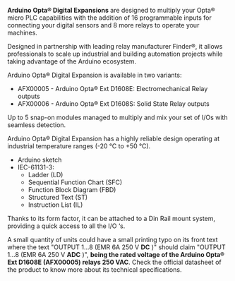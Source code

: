 <FeatureDescription>

**Arduino Opta® Digital Expansions** are designed to multiply your Opta® micro PLC capabilities with the addition of 16 programmable inputs for connecting your digital sensors and 8 more relays to operate your machines.

Designed in partnership with leading relay manufacturer Finder®, it allows professionals to scale up industrial and building automation projects while taking advantage of the Arduino ecosystem.

Arduino Opta® Digital Expansion is available in two variants:
* AFX00005 - Arduino Opta® Ext D1608E: Electromechanical Relay outputs
* AFX00006 - Arduino Opta® Ext D1608S: Solid State Relay outputs

</FeatureDescription>

<FeatureList>

<Feature title="Expandability" image="communication">

  Up to 5 snap-on modules managed to multiply and mix your set of I/Os with seamless detection. 

</Feature>

<Feature title="Industrial Temperature Range" image="temperature-sensor">

  Arduino Opta® Digital Expansion has a highly reliable design operating at industrial temperature ranges (-20 °C to +50 °C).

</Feature>

<Feature title="Programming Languages Supported" image="file-icon">

  * Arduino sketch
  * IEC-61131-3:
    * Ladder (LD)
    * Sequential Function Chart (SFC)
    * Function Block Diagram (FBD)
    * Structured Text (ST)
    * Instruction List (IL)

</Feature>

<Feature title="Suitable to DIN Rail" image="configurability">

  Thanks to its form factor, it can be attached to a Din Rail mount system, providing a quick access to all the I/O ‘s.

</Feature>


<Feature title="Product Printing Notice" image="security">

  A small quantity of units could have a small printing typo on its front text where the text "OUTPUT 1...8 (EMR 6A 250 V **DC** )" should claim "OUTPUT 1...8 (EMR 6A 250 V **ADC** )", **being the rated voltage of the Arduino Opta® Ext D1608E (AFX00005) relays 250 VAC**. Check the official datasheet of the product to know more about its technical specifications.

  <FeatureWrapper>
    <FeatureLink title="Datasheet" url="https://docs.arduino.cc/resources/datasheets/AFX00005-AFX00006-datasheet.pdf" download/>
  </FeatureWrapper>
</Feature>

</FeatureList>
